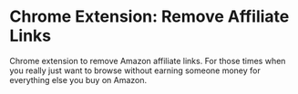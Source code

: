Chrome Extension: Remove Affiliate Links
=============================

Chrome extension to remove Amazon affiliate links. For those times when you really just want to browse without earning someone money for everything else you buy on Amazon.
